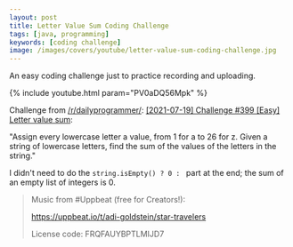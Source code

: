 ```yaml
---
layout: post
title: Letter Value Sum Coding Challenge
tags: [java, programming]
keywords: [coding challenge]
image: /images/covers/youtube/letter-value-sum-coding-challenge.jpg
---
```


An easy coding challenge just to practice recording and uploading.

{% include youtube.html param="PV0aDQ56Mpk" %}

Challenge from [/r/dailyprogrammer/](https://www.reddit.com/r/dailyprogrammer/): [\[2021-07-19\] Challenge #399 \[Easy\] Letter value sum](https://www.reddit.com/r/dailyprogrammer/comments/onfehl/20210719_challenge_399_easy_letter_value_sum/):

"Assign every lowercase letter a value, from 1 for a to 26 for z. Given a string of lowercase letters, find the sum of the values of the letters in the string."

I didn't need to do the `string.isEmpty() ? 0 : ` part at the end; the sum of an empty list of integers is 0.

> Music from #Uppbeat (free for Creators!):
>
> https://uppbeat.io/t/adi-goldstein/star-travelers
>
> License code: FRQFAUYBPTLMIJD7